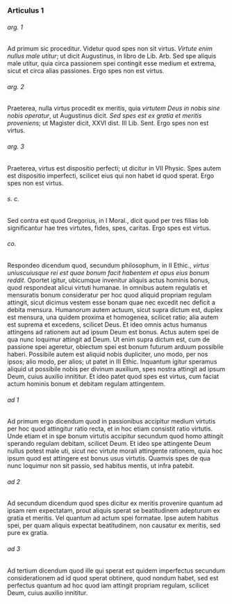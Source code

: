 ### Articulus 1

###### arg. 1
Ad primum sic proceditur. Videtur quod spes non sit virtus. *Virtute enim nullus male utitur*; ut dicit Augustinus, in libro de Lib. Arb. Sed spe aliquis male utitur, quia circa passionem spei contingit esse medium et extrema, sicut et circa alias passiones. Ergo spes non est virtus.

###### arg. 2
Praeterea, nulla virtus procedit ex meritis, quia *virtutem Deus in nobis sine nobis operatur*, ut Augustinus dicit. *Sed spes est ex gratia et meritis proveniens*; ut Magister dicit, XXVI dist. III Lib. Sent. Ergo spes non est virtus.

###### arg. 3
Praeterea, virtus est dispositio perfecti; ut dicitur in VII Physic. Spes autem est dispositio imperfecti, scilicet eius qui non habet id quod sperat. Ergo spes non est virtus.

###### s. c.
Sed contra est quod Gregorius, in I Moral., dicit quod per tres filias Iob significantur hae tres virtutes, fides, spes, caritas. Ergo spes est virtus.

###### co.
Respondeo dicendum quod, secundum philosophum, in II Ethic., *virtus uniuscuiusque rei est quae bonum facit habentem et opus eius bonum reddit*. Oportet igitur, ubicumque invenitur aliquis actus hominis bonus, quod respondeat alicui virtuti humanae. In omnibus autem regulatis et mensuratis bonum consideratur per hoc quod aliquid propriam regulam attingit, sicut dicimus vestem esse bonam quae nec excedit nec deficit a debita mensura. Humanorum autem actuum, sicut supra dictum est, duplex est mensura, una quidem proxima et homogenea, scilicet ratio; alia autem est suprema et excedens, scilicet Deus. Et ideo omnis actus humanus attingens ad rationem aut ad ipsum Deum est bonus. Actus autem spei de qua nunc loquimur attingit ad Deum. Ut enim supra dictum est, cum de passione spei ageretur, obiectum spei est bonum futurum arduum possibile haberi. Possibile autem est aliquid nobis dupliciter, uno modo, per nos ipsos; alio modo, per alios; ut patet in III Ethic. Inquantum igitur speramus aliquid ut possibile nobis per divinum auxilium, spes nostra attingit ad ipsum Deum, cuius auxilio innititur. Et ideo patet quod spes est virtus, cum faciat actum hominis bonum et debitam regulam attingentem.

###### ad 1
Ad primum ergo dicendum quod in passionibus accipitur medium virtutis per hoc quod attingitur ratio recta, et in hoc etiam consistit ratio virtutis. Unde etiam et in spe bonum virtutis accipitur secundum quod homo attingit sperando regulam debitam, scilicet Deum. Et ideo spe attingente Deum nullus potest male uti, sicut nec virtute morali attingente rationem, quia hoc ipsum quod est attingere est bonus usus virtutis. Quamvis spes de qua nunc loquimur non sit passio, sed habitus mentis, ut infra patebit.

###### ad 2
Ad secundum dicendum quod spes dicitur ex meritis provenire quantum ad ipsam rem expectatam, prout aliquis sperat se beatitudinem adepturum ex gratia et meritis. Vel quantum ad actum spei formatae. Ipse autem habitus spei, per quam aliquis expectat beatitudinem, non causatur ex meritis, sed pure ex gratia.

###### ad 3
Ad tertium dicendum quod ille qui sperat est quidem imperfectus secundum considerationem ad id quod sperat obtinere, quod nondum habet, sed est perfectus quantum ad hoc quod iam attingit propriam regulam, scilicet Deum, cuius auxilio innititur.

